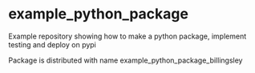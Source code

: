 # example_python_package
Example repository showing how to make a python package, implement testing and deploy on pypi

Package is distributed with name example_python_package_billingsley
